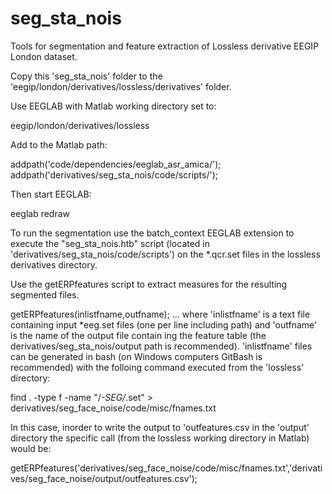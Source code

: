 # seg_sta_nois

Tools for segmentation and feature extraction of Lossless derivative EEGIP London dataset.

Copy this 'seg_sta_nois' folder to the 'eegip/london/derivatives/lossless/derivatives' folder. 

Use EEGLAB with Matlab working directory set to:

eegip/london/derivatives/lossless

Add to the Matlab path:

addpath('code/dependencies/eeglab_asr_amica/');
addpath('derivatives/seg_sta_nois/code/scripts/');

Then start EEGLAB:

eeglab redraw


To run the segmentation use the batch_context EEGLAB extension to execute the "seg_sta_nois.htb" script (located in 'derivatives/seg_sta_nois/code/scripts') on the *.qcr.set files in the lossless derivatives directory.

Use the getERPfeatures script to extract measures for the resulting segmented files.

getERPfeatures(inlistfname,outfname);
... where 'inlistfname' is a text file containing input *eeg.set files (one per line including path) and 'outfname' is the name of the output file contain ing the feature table (the derivatives/seg_sta_nois/output path is recommended). 'inlistfname' files can be generated in bash (on Windows computers GitBash is recommended) with the folloing command executed from the 'lossless' directory:

find . -type f -name "/*-SEG/*.set" > derivatives/seg_face_noise/code/misc/fnames.txt

In this case, inorder to write the output to 'outfeatures.csv in the 'output' directory the specific call (from the lossless working directory in Matlab) would be:

getERPfeatures('derivatives/seg_face_noise/code/misc/fnames.txt','derivatives/seg_face_noise/output/outfeatures.csv'); 
